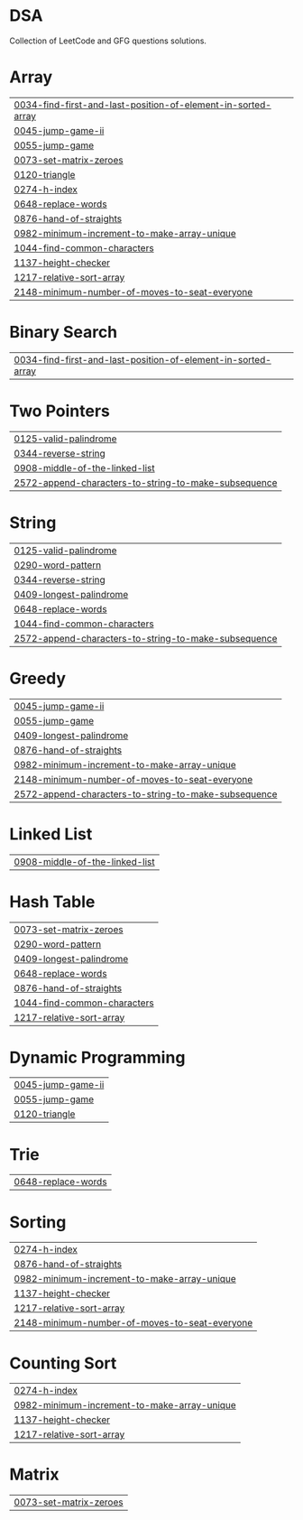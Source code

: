 # DSA
Collection of LeetCode and GFG questions solutions.


# Array
|  |
| ------- |
| [0034-find-first-and-last-position-of-element-in-sorted-array](https://github.com/om1512/DSA/tree/master/0034-find-first-and-last-position-of-element-in-sorted-array) |
| [0045-jump-game-ii](https://github.com/om1512/DSA/tree/master/0045-jump-game-ii) |
| [0055-jump-game](https://github.com/om1512/DSA/tree/master/0055-jump-game) |
| [0073-set-matrix-zeroes](https://github.com/om1512/DSA/tree/master/0073-set-matrix-zeroes) |
| [0120-triangle](https://github.com/om1512/DSA/tree/master/0120-triangle) |
| [0274-h-index](https://github.com/om1512/DSA/tree/master/0274-h-index) |
| [0648-replace-words](https://github.com/om1512/DSA/tree/master/0648-replace-words) |
| [0876-hand-of-straights](https://github.com/om1512/DSA/tree/master/0876-hand-of-straights) |
| [0982-minimum-increment-to-make-array-unique](https://github.com/om1512/DSA/tree/master/0982-minimum-increment-to-make-array-unique) |
| [1044-find-common-characters](https://github.com/om1512/DSA/tree/master/1044-find-common-characters) |
| [1137-height-checker](https://github.com/om1512/DSA/tree/master/1137-height-checker) |
| [1217-relative-sort-array](https://github.com/om1512/DSA/tree/master/1217-relative-sort-array) |
| [2148-minimum-number-of-moves-to-seat-everyone](https://github.com/om1512/DSA/tree/master/2148-minimum-number-of-moves-to-seat-everyone) |
# Binary Search
|  |
| ------- |
| [0034-find-first-and-last-position-of-element-in-sorted-array](https://github.com/om1512/DSA/tree/master/0034-find-first-and-last-position-of-element-in-sorted-array) |
# Two Pointers
|  |
| ------- |
| [0125-valid-palindrome](https://github.com/om1512/DSA/tree/master/0125-valid-palindrome) |
| [0344-reverse-string](https://github.com/om1512/DSA/tree/master/0344-reverse-string) |
| [0908-middle-of-the-linked-list](https://github.com/om1512/DSA/tree/master/0908-middle-of-the-linked-list) |
| [2572-append-characters-to-string-to-make-subsequence](https://github.com/om1512/DSA/tree/master/2572-append-characters-to-string-to-make-subsequence) |
# String
|  |
| ------- |
| [0125-valid-palindrome](https://github.com/om1512/DSA/tree/master/0125-valid-palindrome) |
| [0290-word-pattern](https://github.com/om1512/DSA/tree/master/0290-word-pattern) |
| [0344-reverse-string](https://github.com/om1512/DSA/tree/master/0344-reverse-string) |
| [0409-longest-palindrome](https://github.com/om1512/DSA/tree/master/0409-longest-palindrome) |
| [0648-replace-words](https://github.com/om1512/DSA/tree/master/0648-replace-words) |
| [1044-find-common-characters](https://github.com/om1512/DSA/tree/master/1044-find-common-characters) |
| [2572-append-characters-to-string-to-make-subsequence](https://github.com/om1512/DSA/tree/master/2572-append-characters-to-string-to-make-subsequence) |
# Greedy
|  |
| ------- |
| [0045-jump-game-ii](https://github.com/om1512/DSA/tree/master/0045-jump-game-ii) |
| [0055-jump-game](https://github.com/om1512/DSA/tree/master/0055-jump-game) |
| [0409-longest-palindrome](https://github.com/om1512/DSA/tree/master/0409-longest-palindrome) |
| [0876-hand-of-straights](https://github.com/om1512/DSA/tree/master/0876-hand-of-straights) |
| [0982-minimum-increment-to-make-array-unique](https://github.com/om1512/DSA/tree/master/0982-minimum-increment-to-make-array-unique) |
| [2148-minimum-number-of-moves-to-seat-everyone](https://github.com/om1512/DSA/tree/master/2148-minimum-number-of-moves-to-seat-everyone) |
| [2572-append-characters-to-string-to-make-subsequence](https://github.com/om1512/DSA/tree/master/2572-append-characters-to-string-to-make-subsequence) |
# Linked List
|  |
| ------- |
| [0908-middle-of-the-linked-list](https://github.com/om1512/DSA/tree/master/0908-middle-of-the-linked-list) |
# Hash Table
|  |
| ------- |
| [0073-set-matrix-zeroes](https://github.com/om1512/DSA/tree/master/0073-set-matrix-zeroes) |
| [0290-word-pattern](https://github.com/om1512/DSA/tree/master/0290-word-pattern) |
| [0409-longest-palindrome](https://github.com/om1512/DSA/tree/master/0409-longest-palindrome) |
| [0648-replace-words](https://github.com/om1512/DSA/tree/master/0648-replace-words) |
| [0876-hand-of-straights](https://github.com/om1512/DSA/tree/master/0876-hand-of-straights) |
| [1044-find-common-characters](https://github.com/om1512/DSA/tree/master/1044-find-common-characters) |
| [1217-relative-sort-array](https://github.com/om1512/DSA/tree/master/1217-relative-sort-array) |
# Dynamic Programming
|  |
| ------- |
| [0045-jump-game-ii](https://github.com/om1512/DSA/tree/master/0045-jump-game-ii) |
| [0055-jump-game](https://github.com/om1512/DSA/tree/master/0055-jump-game) |
| [0120-triangle](https://github.com/om1512/DSA/tree/master/0120-triangle) |
# Trie
|  |
| ------- |
| [0648-replace-words](https://github.com/om1512/DSA/tree/master/0648-replace-words) |
# Sorting
|  |
| ------- |
| [0274-h-index](https://github.com/om1512/DSA/tree/master/0274-h-index) |
| [0876-hand-of-straights](https://github.com/om1512/DSA/tree/master/0876-hand-of-straights) |
| [0982-minimum-increment-to-make-array-unique](https://github.com/om1512/DSA/tree/master/0982-minimum-increment-to-make-array-unique) |
| [1137-height-checker](https://github.com/om1512/DSA/tree/master/1137-height-checker) |
| [1217-relative-sort-array](https://github.com/om1512/DSA/tree/master/1217-relative-sort-array) |
| [2148-minimum-number-of-moves-to-seat-everyone](https://github.com/om1512/DSA/tree/master/2148-minimum-number-of-moves-to-seat-everyone) |
# Counting Sort
|  |
| ------- |
| [0274-h-index](https://github.com/om1512/DSA/tree/master/0274-h-index) |
| [0982-minimum-increment-to-make-array-unique](https://github.com/om1512/DSA/tree/master/0982-minimum-increment-to-make-array-unique) |
| [1137-height-checker](https://github.com/om1512/DSA/tree/master/1137-height-checker) |
| [1217-relative-sort-array](https://github.com/om1512/DSA/tree/master/1217-relative-sort-array) |
# Matrix
|  |
| ------- |
| [0073-set-matrix-zeroes](https://github.com/om1512/DSA/tree/master/0073-set-matrix-zeroes) |